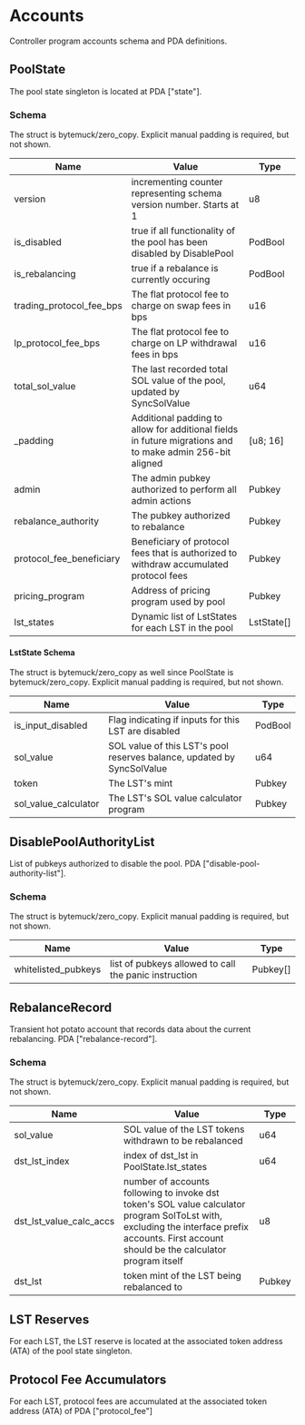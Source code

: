 # Accounts

Controller program accounts schema and PDA definitions.

## PoolState

The pool state singleton is located at PDA ["state"].

### Schema

The struct is bytemuck/zero_copy. Explicit manual padding is required, but not shown.

| Name                     | Value                                                                                                    | Type       |
| ------------------------ | -------------------------------------------------------------------------------------------------------- | ---------- |
| version                  | incrementing counter representing schema version number. Starts at 1                                     | u8         |
| is_disabled              | true if all functionality of the pool has been disabled by DisablePool                                   | PodBool    |
| is_rebalancing           | true if a rebalance is currently occuring                                                                | PodBool    |
| trading_protocol_fee_bps | The flat protocol fee to charge on swap fees in bps                                                      | u16        |
| lp_protocol_fee_bps      | The flat protocol fee to charge on LP withdrawal fees in bps                                             | u16        |
| total_sol_value          | The last recorded total SOL value of the pool, updated by SyncSolValue                                   | u64        |
| \_padding                | Additional padding to allow for additional fields in future migrations and to make admin 256-bit aligned | [u8; 16]   |
| admin                    | The admin pubkey authorized to perform all admin actions                                                 | Pubkey     |
| rebalance_authority      | The pubkey authorized to rebalance                                                                       | Pubkey     |
| protocol_fee_beneficiary | Beneficiary of protocol fees that is authorized to withdraw accumulated protocol fees                    | Pubkey     |
| pricing_program          | Address of pricing program used by pool                                                                  | Pubkey     |
| lst_states               | Dynamic list of LstStates for each LST in the pool                                                       | LstState[] |

#### LstState Schema

The struct is bytemuck/zero_copy as well since PoolState is bytemuck/zero_copy. Explicit manual padding is required, but not shown.

| Name                 | Value                                                                  | Type    |
| -------------------- | ---------------------------------------------------------------------- | ------- |
| is_input_disabled    | Flag indicating if inputs for this LST are disabled                    | PodBool |
| sol_value            | SOL value of this LST's pool reserves balance, updated by SyncSolValue | u64     |
| token                | The LST's mint                                                         | Pubkey  |
| sol_value_calculator | The LST's SOL value calculator program                                 | Pubkey  |

## DisablePoolAuthorityList

List of pubkeys authorized to disable the pool. PDA ["disable-pool-authority-list"].

### Schema

The struct is bytemuck/zero_copy. Explicit manual padding is required, but not shown.

| Name                | Value                                                 | Type     |
| ------------------- | ----------------------------------------------------- | -------- |
| whitelisted_pubkeys | list of pubkeys allowed to call the panic instruction | Pubkey[] |

## RebalanceRecord

Transient hot potato account that records data about the current rebalancing. PDA ["rebalance-record"].

### Schema

The struct is bytemuck/zero_copy. Explicit manual padding is required, but not shown.

| Name                    | Value                                                                                                                                                                                         | Type   |
| ----------------------- | --------------------------------------------------------------------------------------------------------------------------------------------------------------------------------------------- | ------ |
| sol_value               | SOL value of the LST tokens withdrawn to be rebalanced                                                                                                                                        | u64    |
| dst_lst_index           | index of dst_lst in PoolState.lst_states                                                                                                                                                      | u64    |
| dst_lst_value_calc_accs | number of accounts following to invoke dst token's SOL value calculator program SolToLst with, excluding the interface prefix accounts. First account should be the calculator program itself | u8     |
| dst_lst                 | token mint of the LST being rebalanced to                                                                                                                                                     | Pubkey |

## LST Reserves

For each LST, the LST reserve is located at the associated token address (ATA) of the pool state singleton.

## Protocol Fee Accumulators

For each LST, protocol fees are accumulated at the associated token address (ATA) of PDA ["protocol_fee"]
